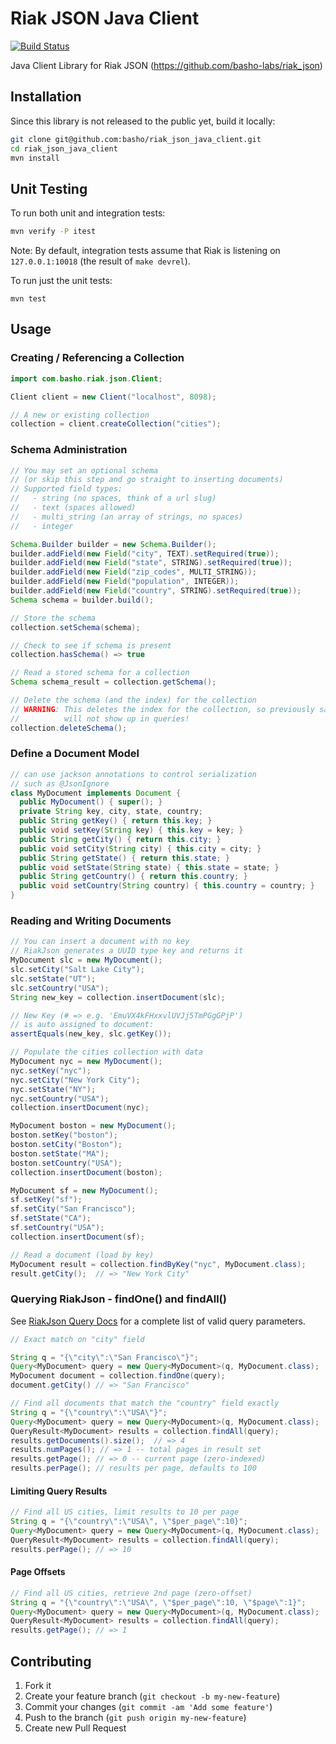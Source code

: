 # Riak JSON Java Client
[![Build Status](https://travis-ci.org/randysecrist/riak_json_java_client.png?branch=master)](https://travis-ci.org/randysecrist/riak_json_java_client)

Java Client Library for Riak JSON (https://github.com/basho-labs/riak_json)

## Installation
Since this library is not released to the public yet, build it locally:

```bash
git clone git@github.com:basho/riak_json_java_client.git
cd riak_json_java_client
mvn install
```
## Unit Testing
To run both unit and integration tests:

```bash
mvn verify -P itest
```

Note: By default, integration tests assume that Riak is listening on ```127.0.0.1:10018```
(the result of ```make devrel```).

To run just the unit tests:
```
mvn test
```
## Usage
### Creating / Referencing a Collection
```java
import com.basho.riak.json.Client;

Client client = new Client("localhost", 8098);

// A new or existing collection
collection = client.createCollection("cities");
```

### Schema Administration
```java
// You may set an optional schema
// (or skip this step and go straight to inserting documents)
// Supported field types:
//   - string (no spaces, think of a url slug)
//   - text (spaces allowed)
//   - multi_string (an array of strings, no spaces)
//   - integer

Schema.Builder builder = new Schema.Builder();
builder.addField(new Field("city", TEXT).setRequired(true));
builder.addField(new Field("state", STRING).setRequired(true));
builder.addField(new Field("zip_codes", MULTI_STRING));
builder.addField(new Field("population", INTEGER));
builder.addField(new Field("country", STRING).setRequired(true));
Schema schema = builder.build();

// Store the schema
collection.setSchema(schema);

// Check to see if schema is present
collection.hasSchema() => true

// Read a stored schema for a collection
Schema schema_result = collection.getSchema();

// Delete the schema (and the index) for the collection
// WARNING: This deletes the index for the collection, so previously saved documents
//          will not show up in queries!
collection.deleteSchema();
```

### Define a Document Model
```java
// can use jackson annotations to control serialization
// such as @JsonIgnore
class MyDocument implements Document {
  public MyDocument() { super(); }
  private String key, city, state, country;
  public String getKey() { return this.key; }
  public void setKey(String key) { this.key = key; }
  public String getCity() { return this.city; }
  public void setCity(String city) { this.city = city; }
  public String getState() { return this.state; }
  public void setState(String state) { this.state = state; }
  public String getCountry() { return this.country; }
  public void setCountry(String country) { this.country = country; }
}
```

### Reading and Writing Documents
```java
// You can insert a document with no key
// RiakJson generates a UUID type key and returns it
MyDocument slc = new MyDocument();
slc.setCity("Salt Lake City");
slc.setState("UT");
slc.setCountry("USA");
String new_key = collection.insertDocument(slc);

// New Key (# => e.g. 'EmuVX4kFHxxvlUVJj5TmPGgGPjP')
// is auto assigned to document:
assertEquals(new_key, slc.getKey());

// Populate the cities collection with data
MyDocument nyc = new MyDocument();
nyc.setKey("nyc");
nyc.setCity("New York City");
nyc.setState("NY");
nyc.setCountry("USA");
collection.insertDocument(nyc);

MyDocument boston = new MyDocument();
boston.setKey("boston");
boston.setCity("Boston");
boston.setState("MA");
boston.setCountry("USA");
collection.insertDocument(boston);

MyDocument sf = new MyDocument();
sf.setKey("sf");
sf.setCity("San Francisco");
sf.setState("CA");
sf.setCountry("USA");
collection.insertDocument(sf);

// Read a document (load by key)
MyDocument result = collection.findByKey("nyc", MyDocument.class);
result.getCity();  // => "New York City"
```

### Querying RiakJson - findOne() and findAll()
See [RiakJson Query Docs](https://github.com/basho-labs/riak_json/blob/master/docs/query.md) 
for a complete list of valid query parameters.
```java
// Exact match on "city" field

String q = "{\"city\":\"San Francisco\"}";
Query<MyDocument> query = new Query<MyDocument>(q, MyDocument.class);
MyDocument document = collection.findOne(query);
document.getCity() // => "San Francisco"

// Find all documents that match the "country" field exactly
String q = "{\"country\":\"USA\"}";
Query<MyDocument> query = new Query<MyDocument>(q, MyDocument.class);
QueryResult<MyDocument> results = collection.findAll(query);
results.getDocuments().size();  // => 4
results.numPages(); // => 1 -- total pages in result set
results.getPage(); // => 0 -- current page (zero-indexed)
results.perPage(); // results per page, defaults to 100
```

#### Limiting Query Results
```java
// Find all US cities, limit results to 10 per page
String q = "{\"country\":\"USA\", \"$per_page\":10}";
Query<MyDocument> query = new Query<MyDocument>(q, MyDocument.class);
QueryResult<MyDocument> results = collection.findAll(query);
results.perPage(); // => 10
```

#### Page Offsets
```java
// Find all US cities, retrieve 2nd page (zero-offset)
String q = "{\"country\":\"USA\", \"$per_page\":10, \"$page\":1}";
Query<MyDocument> query = new Query<MyDocument>(q, MyDocument.class);
QueryResult<MyDocument> results = collection.findAll(query);
results.getPage(); // => 1
```

## Contributing

1. Fork it
2. Create your feature branch (`git checkout -b my-new-feature`)
3. Commit your changes (`git commit -am 'Add some feature'`)
4. Push to the branch (`git push origin my-new-feature`)
5. Create new Pull Request
